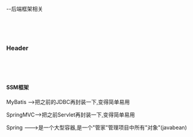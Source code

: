 --后端框架相关

‍

‍

### Header

‍

‍

#### SSM框架

MyBatis -->把之前的JDBC再封装一下,变得简单易用

SpringMVC-->把之前Servlet再封装一下,变得简单易用

Spring --->是一个大型容器,是一个"管家"管理项目中所有"对象"(javabean)

‍
